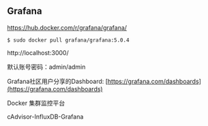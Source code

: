 ## Grafana

https://hub.docker.com/r/grafana/grafana/
```
$ sudo docker pull grafana/grafana:5.0.4
```

http://localhost:3000/

默认账号密码：admin/admin

Grafana社区用户分享的Dashboard: [https://grafana.com/dashboards](https://grafana.com/dashboards)


Docker 集群监控平台

cAdvisor-InfluxDB-Grafana

